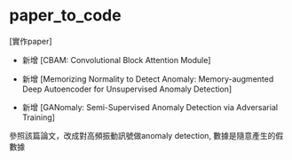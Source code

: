 # paper_to_code
[實作paper]

- 新增 [CBAM: Convolutional Block Attention Module]

- 新增 [Memorizing Normality to Detect Anomaly: Memory-augmented Deep Autoencoder for Unsupervised Anomaly Detection]

- 新增 [GANomaly: Semi-Supervised Anomaly Detection via Adversarial Training]

參照該篇論文，改成對高頻振動訊號做anomaly detection, 數據是隨意產生的假數據